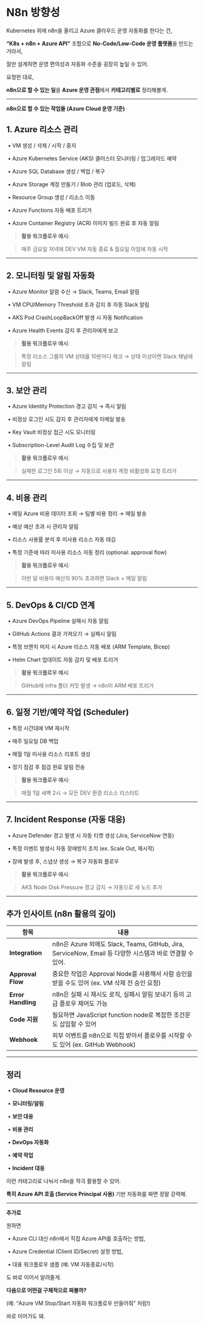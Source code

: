 



# N8n 방향성



Kubernetes 위에 n8n을 올리고 Azure 클라우드 운영 자동화를 한다는 건,

**“K8s + n8n + Azure API”** 조합으로 **No-Code/Low-Code 운영 플랫폼**을 만드는 거라서,

잘만 설계하면 운영 편의성과 자동화 수준을 굉장히 높일 수 있어.



요청한 대로,

**n8n으로 할 수 있는 일**을 **Azure 운영 관점**에서 **카테고리별로** 정리해볼게.



------



**n8n으로 할 수 있는 작업들 (Azure Cloud 운영 기준)**



## **1. Azure 리소스 관리**

​	•	VM 생성 / 삭제 / 시작 / 중지

​	•	Azure Kubernetes Service (AKS) 클러스터 모니터링 / 업그레이드 예약

​	•	Azure SQL Database 생성 / 백업 / 복구

​	•	Azure Storage 계정 만들기 / Blob 관리 (업로드, 삭제)

​	•	Resource Group 생성 / 리소스 이동

​	•	Azure Functions 자동 배포 트리거

​	•	Azure Container Registry (ACR) 이미지 빌드 완료 후 자동 알림



> **활용 워크플로우 예시**:

> 매주 금요일 저녁에 DEV VM 자동 종료 & 월요일 아침에 자동 시작



------



## **2. 모니터링 및 알림 자동화**

​	•	Azure Monitor 알람 수신 → Slack, Teams, Email 알림

​	•	VM CPU/Memory Threshold 초과 감지 후 자동 Slack 알림

​	•	AKS Pod CrashLoopBackOff 발생 시 자동 Notification

​	•	Azure Health Events 감지 후 관리자에게 보고



> **활용 워크플로우 예시**:

> 특정 리소스 그룹의 VM 상태를 10분마다 체크 → 상태 이상이면 Slack 채널에 알림



------



## **3. 보안 관리**

​	•	Azure Identity Protection 경고 감지 → 즉시 알림

​	•	비정상 로그인 시도 감지 후 관리자에게 이메일 발송

​	•	Key Vault 비정상 접근 시도 모니터링

​	•	Subscription-Level Audit Log 수집 및 보관



> **활용 워크플로우 예시**:

> 실패한 로그인 5회 이상 → 자동으로 사용자 계정 비활성화 요청 트리거



------



## **4. 비용 관리**

​	•	매일 Azure 비용 데이터 조회 → 팀별 비용 정리 → 메일 발송

​	•	예상 예산 초과 시 관리자 알림

​	•	리소스 사용률 분석 후 미사용 리소스 자동 태깅

​	•	특정 기준에 따라 미사용 리소스 자동 정리 (optional: approval flow)



> **활용 워크플로우 예시**:

> 이번 달 비용이 예산의 90% 초과하면 Slack + 메일 알림



------



## **5. DevOps & CI/CD 연계**

​	•	Azure DevOps Pipeline 실패시 자동 알림

​	•	GitHub Actions 결과 가져오기 → 실패시 알림

​	•	특정 브랜치 머지 시 Azure 리소스 자동 배포 (ARM Template, Bicep)

​	•	Helm Chart 업데이트 자동 감지 및 배포 트리거



> **활용 워크플로우 예시**:

> GitHub에 infra 폴더 커밋 발생 → n8n이 ARM 배포 트리거



------



## **6. 일정 기반/예약 작업 (Scheduler)**

​	•	특정 시간대에 VM 재시작

​	•	매주 일요일 DB 백업

​	•	매월 1일 미사용 리소스 리포트 생성

​	•	정기 점검 후 점검 완료 알림 전송



> **활용 워크플로우 예시**:

> 매월 1일 새벽 2시 → 모든 DEV 환경 리소스 리스타트



------



## **7. Incident Response (자동 대응)**

​	•	Azure Defender 경고 발생 시 자동 티켓 생성 (Jira, ServiceNow 연동)

​	•	특정 이벤트 발생시 자동 장애방지 조치 (ex. Scale Out, 재시작)

​	•	장애 발생 후, 스냅샷 생성 → 복구 자동화 플로우



> **활용 워크플로우 예시**:

> AKS Node Disk Pressure 경고 감지 → 자동으로 새 노드 추가



------



## **추가 인사이트 (n8n 활용의 깊이)**

| **항목**           | **내용**                                                     |
| ------------------ | ------------------------------------------------------------ |
| **Integration**    | n8n은 Azure 외에도 Slack, Teams, GitHub, Jira, ServiceNow, Email 등 다양한 시스템과 바로 연결할 수 있어. |
| **Approval Flow**  | 중요한 작업은 Approval Node를 사용해서 사람 승인을 받을 수도 있어 (ex. VM 삭제 전 승인 요청) |
| **Error Handling** | n8n은 실패 시 재시도 로직, 실패시 알림 보내기 등의 고급 플로우 제어도 가능 |
| **Code 지원**      | 필요하면 JavaScript function node로 복잡한 조건문도 삽입할 수 있어 |
| **Webhook**        | 외부 이벤트를 n8n으로 직접 받아서 플로우를 시작할 수도 있어 (ex. GitHub Webhook) |





------



## **정리**

​	•	**Cloud Resource 운영**

​	•	**모니터링/알림**

​	•	**보안 대응**

​	•	**비용 관리**

​	•	**DevOps 자동화**

​	•	**예약 작업**

​	•	**Incident 대응**



이런 카테고리로 나눠서 n8n을 적극 활용할 수 있어.

**특히 Azure API 호출 (Service Principal 사용)** 기반 자동화를 짜면 정말 강력해.



------



**추가로**

원하면

​	•	Azure CLI 대신 n8n에서 직접 Azure API를 호출하는 방법,

​	•	Azure Credential (Client ID/Secret) 설정 방법,

​	•	대표 워크플로우 샘플 (예: VM 자동종료/시작)

도 바로 이어서 알려줄게.



**다음으로 어떤걸 구체적으로 짜볼까?**

(예: “Azure VM Stop/Start 자동화 워크플로우 만들어줘” 처럼!)

바로 이어가도 돼.